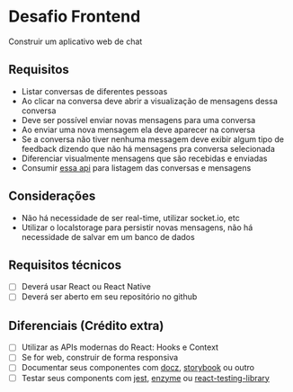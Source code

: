 # Desafio Frontend

Construir um aplicativo web de chat

## Requisitos

- Listar conversas de diferentes pessoas
- Ao clicar na conversa deve abrir a visualização de mensagens dessa conversa
- Deve ser possível enviar novas mensagens para uma conversa
- Ao enviar uma nova mensagem ela deve aparecer na conversa
- Se a conversa não tiver nenhuma messagem deve exibir algum tipo de feedback dizendo que não há mensagens pra conversa selecionada
- Diferenciar visualmente mensagens que são recebidas e enviadas
- Consumir [essa api](https://github.com/divisioinc/chat-api) para listagem das conversas e mensagens

## Considerações
- Não há necessidade de ser real-time, utilizar socket.io, etc
- Utilizar o localstorage para persistir novas mensagens, não há necessidade de salvar em um banco de dados

## Requisitos técnicos
- [ ] Deverá usar React ou React Native
- [ ] Deverá ser aberto em seu repositório no github

## Diferenciais (Crédito extra)
- [ ] Utilizar as APIs modernas do React: Hooks e Context
- [ ] Se for web, construir de forma responsiva
- [ ] Documentar seus componentes com [docz](https://www.docz.site/), [storybook](https://storybook.js.org/) ou outro
- [ ] Testar seus components com [jest](https://jestjs.io/), [enzyme](https://github.com/airbnb/enzyme) ou [react-testing-library](https://github.com/kentcdodds/react-testing-library)
